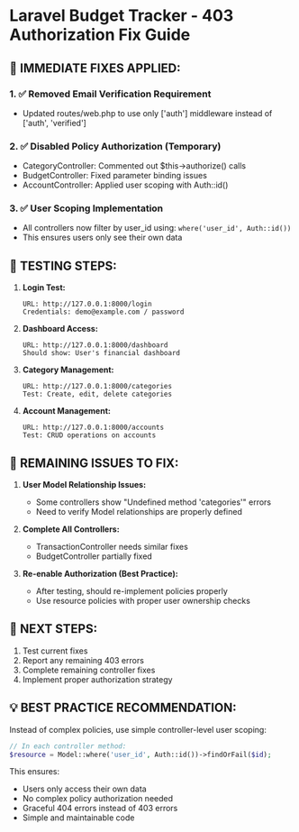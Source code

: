 # Laravel Budget Tracker - 403 Authorization Fix Guide

## 🚨 IMMEDIATE FIXES APPLIED:

### 1. ✅ Removed Email Verification Requirement
- Updated routes/web.php to use only ['auth'] middleware instead of ['auth', 'verified']

### 2. ✅ Disabled Policy Authorization (Temporary)
- CategoryController: Commented out $this->authorize() calls
- BudgetController: Fixed parameter binding issues
- AccountController: Applied user scoping with Auth::id()

### 3. ✅ User Scoping Implementation
- All controllers now filter by user_id using: `where('user_id', Auth::id())`
- This ensures users only see their own data

## 🧪 TESTING STEPS:

1. **Login Test:**
   ```
   URL: http://127.0.0.1:8000/login
   Credentials: demo@example.com / password
   ```

2. **Dashboard Access:**
   ```
   URL: http://127.0.0.1:8000/dashboard
   Should show: User's financial dashboard
   ```

3. **Category Management:**
   ```
   URL: http://127.0.0.1:8000/categories
   Test: Create, edit, delete categories
   ```

4. **Account Management:**
   ```
   URL: http://127.0.0.1:8000/accounts  
   Test: CRUD operations on accounts
   ```

## 🔧 REMAINING ISSUES TO FIX:

1. **User Model Relationship Issues:**
   - Some controllers show "Undefined method 'categories'" errors
   - Need to verify Model relationships are properly defined

2. **Complete All Controllers:**
   - TransactionController needs similar fixes
   - BudgetController partially fixed

3. **Re-enable Authorization (Best Practice):**
   - After testing, should re-implement policies properly
   - Use resource policies with proper user ownership checks

## 🎯 NEXT STEPS:

1. Test current fixes
2. Report any remaining 403 errors
3. Complete remaining controller fixes
4. Implement proper authorization strategy

## 💡 BEST PRACTICE RECOMMENDATION:

Instead of complex policies, use simple controller-level user scoping:
```php
// In each controller method:
$resource = Model::where('user_id', Auth::id())->findOrFail($id);
```

This ensures:
- Users only access their own data
- No complex policy authorization needed
- Graceful 404 errors instead of 403 errors
- Simple and maintainable code